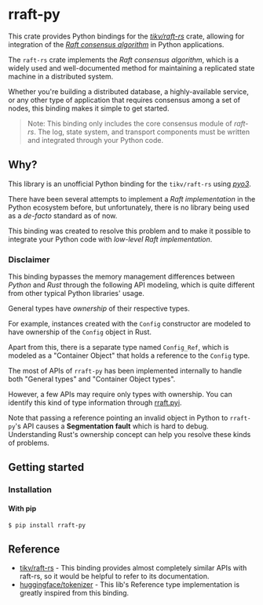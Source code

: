 # rraft-py

This crate provides Python bindings for the *[tikv/raft-rs](https://github.com/tikv/raft-rs)* crate, allowing for integration of the [*Raft consensus algorithm*](https://en.wikipedia.org/wiki/Raft_(algorithm)) in Python applications.

The `raft-rs` crate implements the *Raft consensus algorithm*, which is a widely used and well-documented method for maintaining a replicated state machine in a distributed system.

Whether you're building a distributed database, a highly-available service, or any other type of application that requires consensus among a set of nodes, this binding makes it simple to get started.

> Note: This binding only includes the core consensus module of *raft-rs*. The log, state system, and transport components must be written and integrated  through your Python code.

## Why?

This library is an unofficial Python binding for the `tikv/raft-rs` using *[pyo3](https://github.com/PyO3/pyo3)*.

There have been several attempts to implement a *Raft implementation* in the Python ecosystem before, but unfortunately, there is no library being used as a *de-facto* standard as of now.

This binding was created to resolve this problem and to make it possible to integrate your Python code with *low-level Raft implementation*.

### Disclaimer

This binding bypasses the memory management differences between *Python* and *Rust* through the following API modeling, which is quite different from other typical Python libraries' usage.

General types have *ownership* of their respective types.

For example, instances created with the `Config` constructor are modeled to have ownership of the `Config` object in Rust.

Apart from this, there is a separate type named `Config_Ref`, which is modeled as a "Container Object" that holds a reference to the `Config` type.

The most of APIs of `rraft-py` has been implemented internally to handle both "General types" and "Container Object types".

However, a few APIs may require only types with ownership. You can identify this kind of type information through [rraft.pyi](https://github.com/lablup/rraft-py/blob/main/rraft.pyi).

Note that passing a reference pointing an invalid object in Python to `rraft-py`'s API causes a **Segmentation fault** which is hard to debug. Understanding Rust's ownership concept can help you resolve these kinds of problems.

## Getting started

### Installation

#### With pip

```
$ pip install rraft-py
```

## Reference

- [tikv/raft-rs](https://docs.rs/raft/latest/raft) - This binding provides almost completely similar APIs with raft-rs, so it would be helpful to refer to its documentation.
- [huggingface/tokenizer](https://github.com/huggingface/tokenizers/tree/main/bindings/python) - This lib's Reference type implementation is greatly inspired from this binding.
